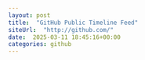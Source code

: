 ```yaml
---
layout: post
title:  "GitHub Public Timeline Feed"
siteUrl:  "http://github.com/"
date:  2025-03-11 18:45:16+00:00
categories: github
---
```

